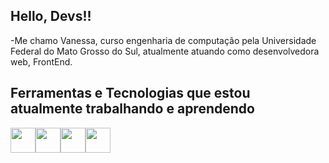 
## Hello, Devs!!
-Me chamo Vanessa, curso engenharia de computação pela Universidade Federal do Mato Grosso do Sul, atualmente atuando como desenvolvedora web, FrontEnd.
## Ferramentas e Tecnologias que estou atualmente trabalhando e aprendendo

<img src="https://cdn.jsdelivr.net/gh/devicons/devicon/icons/docker/docker-original-wordmark.svg" width="40" height="40"/><img src="https://cdn.jsdelivr.net/gh/devicons/devicon/icons/git/git-original.svg" width="40" height="40"/><img src="https://cdn.jsdelivr.net/gh/devicons/devicon/icons/nodejs/nodejs-original.svg" width="40" height="40"/><img src="https://cdn.jsdelivr.net/gh/devicons/devicon/icons/vuejs/vuejs-original-wordmark.svg" width="40" height="40"/>

